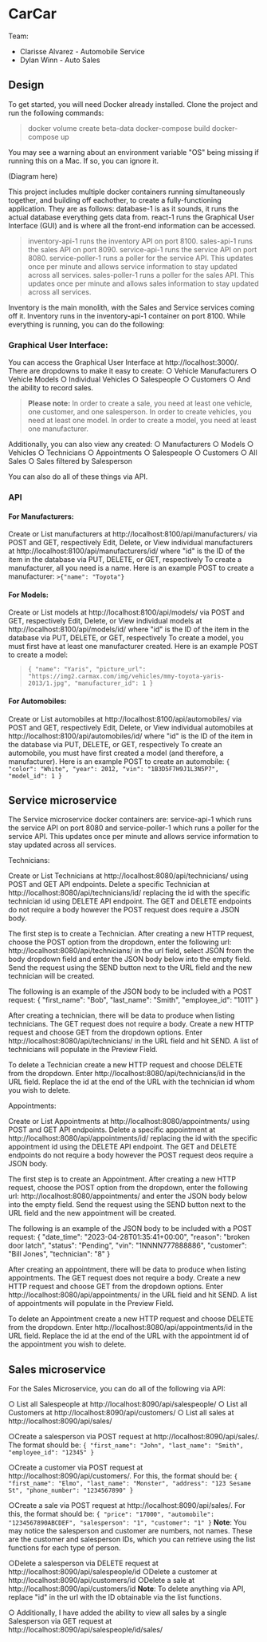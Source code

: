 # CarCar

Team:

* Clarisse Alvarez - Automobile Service
* Dylan Winn - Auto Sales

## Design

To get started, you will need Docker already installed. Clone the project and run the following commands:

>docker volume create beta-data
docker-compose build
docker-compose up

You may see a warning about an environment variable "OS" being missing if running this on a Mac. If so, you can ignore it.

(Diagram here)

This project includes multiple docker containers running simultaneously together, and building off eachother, to create a fully-functioning application. They are as follows:
database-1 is as it sounds, it runs the actual database everything gets data from.
react-1 runs the Graphical User Interface (GUI) and is where all the front-end information can be accessed.
>inventory-api-1 runs the inventory API on port 8100.
sales-api-1 runs the sales API on port 8090.
service-api-1 runs the service API on port 8080.
service-poller-1 runs a poller for the service API. This updates once per minute and allows service information to stay updated across all services.
sales-poller-1 runs a poller for the sales API. This updates once per minute and allows sales information to stay updated across all services.

Inventory is the main monolith, with the Sales and Service services coming off it.
Inventory runs in the inventory-api-1 container on port 8100. While everything is running, you can do the following:

### Graphical User Interface:
You can access the Graphical User Interface at http://localhost:3000/. There are dropdowns to make it easy to create:
   ○ Vehicle Manufacturers
   ○ Vehicle Models
   ○ Individual Vehicles
   ○ Salespeople
   ○ Customers
   ○ And the ability to record sales.


>**Please note:** In order to create a sale, you need at least one vehicle, one customer, and one salesperson.
In order to create vehicles, you need at least one model.
In order to create a model, you need at least one manufacturer.


Additionally, you can also view any created:
   ○ Manufacturers
   ○ Models
   ○ Vehicles
   ○ Technicians
   ○ Appointments
   ○ Salespeople
   ○ Customers
   ○ All Sales
   ○ Sales filtered by Salesperson

You can also do all of these things via API.

### API

#### For Manufacturers:
Create or List manufacturers at http://localhost:8100/api/manufacturers/ via POST and GET, respectively
Edit, Delete, or View individual manufacturers at 	http://localhost:8100/api/manufacturers/id/ where "id" is the ID of the item in the database via PUT, DELETE, or GET, respectively
   To create a manufacturer, all you need is a name. Here is an example POST to create a manufacturer:
   `>{"name": "Toyota"}`


#### For Models:
Create or List models at http://localhost:8100/api/models/ via POST and GET, respectively
Edit, Delete, or View individual models at http://localhost:8100/api/models/id/ where "id" is the ID of the item in the database via PUT, DELETE, or GET, respectively
   To create a model, you must first have at least one manufacturer created. Here is an example POST to create a model:
   >`{
	"name": "Yaris",
	"picture_url": "https://img2.carmax.com/img/vehicles/mmy-toyota-yaris-2013/1.jpg",
	"manufacturer_id": 1
}`


#### For Automobiles:
Create or List automobiles at http://localhost:8100/api/automobiles/ via POST and GET, respectively
Edit, Delete, or View individual automobiles at http://localhost:8100/api/automobiles/id/ where "id" is the ID of the item in the database via PUT, DELETE, or GET, respectively
   To create an automobile, you must have first created a model (and therefore, a manufacturer). Here is an example POST to create an automobile:
   `{
	"color": "White",
	"year": 2012,
	"vin": "1B3D5F7H9J1L3N5P7",
	"model_id": 1
}`



## Service microservice
The Service microservice docker containers are:
service-api-1 which runs the service API on port 8080 and service-poller-1 which runs a poller for the service API. This updates once per minute and allows service information to stay updated across all services.

Technicians:

Create or List Technicians at http://localhost:8080/api/technicians/ using POST and GET API endpoints. Delete a specific Technician at http://localhost:8080/api/technicians/id/ replacing the id with the specific technician id using DELETE API endpoint. The GET and DELETE endpoints do not require a body however the POST request does require a JSON body.


The first step is to create a Technician. After creating a new HTTP request, choose the POST option from the dropdown, enter the following url: http://localhost:8080/api/technicians/ in the url field, select JSON from the body dropdown field and enter the JSON body below into the empty field. Send the request using the SEND button next to the URL field and the new technician will be created.

The following is an example of the JSON body to be included with a POST request:
{
	"first_name": "Bob",
	"last_name": "Smith",
	"employee_id": "1011"
}

After creating a technician, there will be data to produce when listing technicians. The GET request does not require a body. Create a new HTTP request and choose GET from the dropdown options. Enter http://localhost:8080/api/technicians/ in the URL field and hit SEND. A list of technicians will populate in the Preview Field.

To delete a Technician create a new HTTP request and choose DELETE from the dropdown. Enter http://localhost:8080/api/technicians/id in the URL field. Replace the id at the end of the URL with the technician id whom you wish to delete.

Appointments:

Create or List Appointments at http://localhost:8080/appointments/ using POST and GET API endpoints. Delete a specific appointment at http://localhost:8080/api/appointments/id/ replacing the id with the specific appointment id using the DELETE API endpoint. The GET and DELETE endpoints do not require a body however the POST request deos require a JSON body.

The first step is to create an Appointment. After creating a new HTTP request, choose the POST option from the dropdown, enter the following url: http://localhost:8080/appointments/ and enter the JSON body below into the empty field. Send the request using the SEND button next to the URL field and the new appointment will be created.

The following is an example of the JSON body to be included with a POST request:
{
	"date_time": "2023-04-28T01:35:41+00:00",
	"reason": "broken door latch",
	"status": "Pending",
	"vin": "1NNNN777888886",
	"customer": "Bill Jones",
	"technician": "8"
}

After creating an appointment, there will be data to produce when listing appointments. The GET request does not require a body. Create a new HTTP request and choose GET from the dropdown options. Enter http://localhost:8080/api/appointments/ in the URL field and hit SEND. A list of appointments will populate in the Preview Field.

To delete an Appointment create a new HTTP request and choose DELETE from the dropdown. Enter http://localhost:8080/api/appointments/id in the URL field. Replace the id at the end of the URL with the appointment id of the appointment you wish to delete.


## Sales microservice

For the Sales Microservice, you can do all of the following via API:

○ List all Salespeople at http://localhost:8090/api/salespeople/
○ List all Customers at http://localhost:8090/api/customers/
○ List all sales at http://localhost:8090/api/sales/

○Create a salesperson via POST request at http://localhost:8090/api/sales/. The format should be:
`{
	"first_name": "John",
	"last_name": "Smith",
	"employee_id": "12345"
}`

○Create a customer via POST request at http://localhost:8090/api/customers/. For this, the format should be:
`{
	"first_name": "Elmo",
	"last_name": "Monster",
	"address": "123 Sesame St",
	"phone_number": "1234567890"
}`

○Create a sale via POST request at http://localhost:8090/api/sales/. For this, the format should be:
`{
	"price": "17000",
	"automobile": "1234567890ABCDEF",
	"salesperson": "1",
	"customer": "1"
}`
**Note**: You may notice the salesperson and customer are numbers, not names. These are the customer and salesperson IDs, which you can retrieve using the list functions for each type of person.

○Delete a salesperson via DELETE request at http://localhost:8090/api/salespeople/id
○Delete a customer at http://localhost:8090/api/customers/id
○Delete a sale at http://localhost:8090/api/customers/id
**Note**: To delete anything via API, replace "id" in the url with the ID obtainable via the list functions.

○ Additionally, I have added the ability to view all sales by a single Salesperson via GET request at http://localhost:8090/api/salespeople/id/sales/

